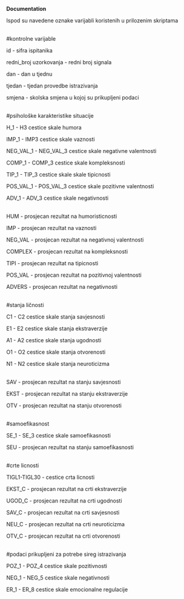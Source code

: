 <strong>Documentation</strong>

Ispod su navedene oznake varijabli koristenih u prilozenim skriptama 

<p><br>#kontrolne varijable<br><p> 

id - sifra ispitanika 

redni_broj uzorkovanja - redni broj signala 

dan - dan u tjednu 

tjedan - tjedan provedbe istrazivanja 

smjena - skolska smjena u kojoj su prikupljeni podaci


<p><br>#psihološke karakteristike situacije<br><p>

H_1 - H3 cestice skale humora 

IMP_1 - IMP3 cestice skale vaznosti 

NEG_VAL_1 - NEG_VAL_3 cestice skale negativne valentnosti 

COMP_1 - COMP_3 cestice skale kompleksnosti 

TIP_1 - TIP_3 cestice skale skale tipicnosti  

POS_VAL_1 - POS_VAL_3 cestice skale pozitivne valentnosti 

ADV_1 - ADV_3 cestice skale negativnosti
  
<p><br>HUM - prosjecan rezultat na humoristicnosti<br><p>

IMP - prosjecan rezultat na vaznosti 

NEG_VAL - prosjecan rezultat na negativnoj valentnosti 

COMPLEX - prosjecan rezultat na kompleksnosti 

TIPI - prosjecan rezultat na tipicnosti  

POS_VAL - prosjecan rezultat na pozitivnoj valentnosti  

ADVERS - prosjecan rezultat na negativnosti 

<p><br>#stanja ličnosti<br><p>  

C1 - C2 cestice skale stanja savjesnosti 

E1 - E2 cestice skale stanja ekstraverzije 

A1 - A2 cestice skale stanja ugodnosti 

O1 - O2 cestice skale stanja otvorenosti  

N1 - N2 cestice skale stanja neuroticizma   

<p><br>SAV - prosjecan rezultat na stanju savjesnosti<br><p>    

EKST - prosjecan rezultat na stanju ekstraverzije  

OTV - prosjecan rezultat na stanju otvorenosti    

<p><br>#samoefikasnost<br><p>    

SE_1 - SE_3 cestice skale samoefikasnosti 

SEU - prosjecan rezultat na stanju samoefikasnosti  

<p><br>#crte licnosti<br><p>

TIGL1-TIGL30 - cestice crta licnosti 

EKST_C - prosjecan rezultat na crti ekstraverzije 

UGOD_C - prosjecan rezultat na crti ugodnosti 

SAV_C - prosjecan rezultat na crti savjesnosti 

NEU_C - prosjecan rezultat na crti neuroticizma 

OTV_C - prosjecan rezultat na crti otvorenosti 

<p><br>#podaci prikupljeni za potrebe sireg istrazivanja<br><p>  

POZ_1 - POZ_4 cestice skale pozitivnosti 

NEG_1 - NEG_5 cestice skale negativnosti 

ER_1 - ER_8 cestice skale emocionalne regulacije 



